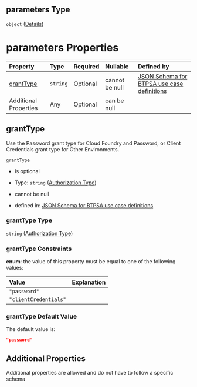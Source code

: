 ## parameters Type

`object` ([Details](btpsa-usecase-properties-services-items-allof-1-then-allof-23-then-allof-1-then-properties-parameters.md))

# parameters Properties

| Property                | Type     | Required | Nullable       | Defined by                                                                                                                                                                                                                                                                                                     |
| :---------------------- | :------- | :------- | :------------- | :------------------------------------------------------------------------------------------------------------------------------------------------------------------------------------------------------------------------------------------------------------------------------------------------------------- |
| [grantType](#granttype) | `string` | Optional | cannot be null | [JSON Schema for BTPSA use case definitions](btpsa-usecase-properties-services-items-allof-1-then-allof-23-then-allof-1-then-properties-parameters-properties-authorization-type.md "undefined#/properties/services/items/allOf/1/then/allOf/23/then/allOf/1/then/properties/parameters/properties/grantType") |
| Additional Properties   | Any      | Optional | can be null    |                                                                                                                                                                                                                                                                                                                |

## grantType

Use the Password grant type for Cloud Foundry and Password, or Client Credentials grant type for Other Environments.

`grantType`

*   is optional

*   Type: `string` ([Authorization Type](btpsa-usecase-properties-services-items-allof-1-then-allof-23-then-allof-1-then-properties-parameters-properties-authorization-type.md))

*   cannot be null

*   defined in: [JSON Schema for BTPSA use case definitions](btpsa-usecase-properties-services-items-allof-1-then-allof-23-then-allof-1-then-properties-parameters-properties-authorization-type.md "undefined#/properties/services/items/allOf/1/then/allOf/23/then/allOf/1/then/properties/parameters/properties/grantType")

### grantType Type

`string` ([Authorization Type](btpsa-usecase-properties-services-items-allof-1-then-allof-23-then-allof-1-then-properties-parameters-properties-authorization-type.md))

### grantType Constraints

**enum**: the value of this property must be equal to one of the following values:

| Value                 | Explanation |
| :-------------------- | :---------- |
| `"password"`          |             |
| `"clientCredentials"` |             |

### grantType Default Value

The default value is:

```json
"password"
```

## Additional Properties

Additional properties are allowed and do not have to follow a specific schema
